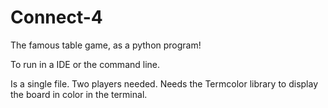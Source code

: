 # Connect-4
The famous table game, as a python program!

To run in a IDE or the command line.

Is a single file. Two players needed.
Needs the Termcolor library to display the board in color in the terminal.
